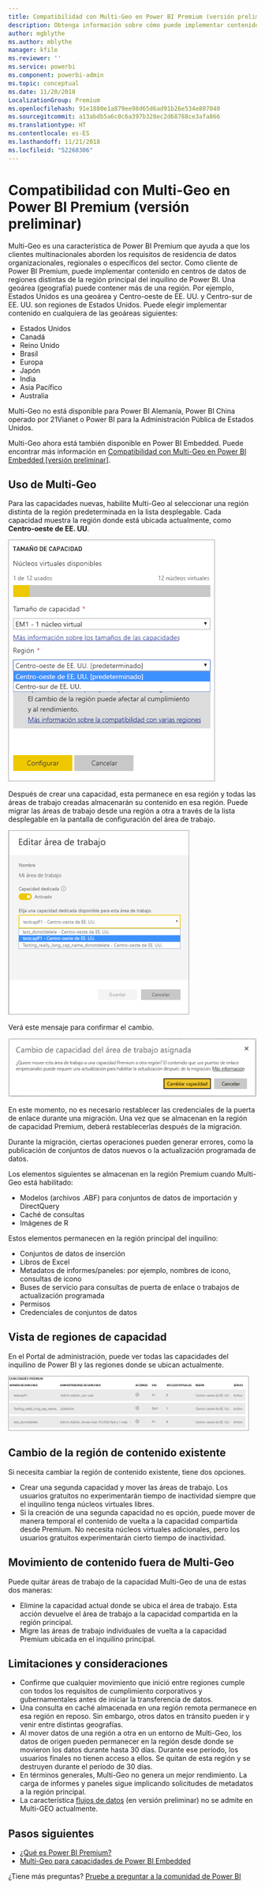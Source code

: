 ```yaml
---
title: Compatibilidad con Multi-Geo en Power BI Premium (versión preliminar)
description: Obtenga información sobre cómo puede implementar contenido en centros de datos de regiones distintas de la región principal del inquilino de Power BI.
author: mgblythe
ms.author: mblythe
manager: kfile
ms.reviewer: ''
ms.service: powerbi
ms.component: powerbi-admin
ms.topic: conceptual
ms.date: 11/20/2018
LocalizationGroup: Premium
ms.openlocfilehash: 91e1880e1a879ee98d65d6ad91b26e534e807040
ms.sourcegitcommit: a13abdb5a6c0c6a397b328ec2d68788ce3afa866
ms.translationtype: HT
ms.contentlocale: es-ES
ms.lasthandoff: 11/21/2018
ms.locfileid: "52268306"
---
```

# <a name="multi-geo-support-for-power-bi-premium-preview"></a>Compatibilidad con Multi-Geo en Power BI Premium (versión preliminar)

Multi-Geo es una característica de Power BI Premium que ayuda a que los clientes multinacionales aborden los requisitos de residencia de datos organizacionales, regionales o específicos del sector. Como cliente de Power BI Premium, puede implementar contenido en centros de datos de regiones distintas de la región principal del inquilino de Power BI. Una geoárea (geografía) puede contener más de una región. Por ejemplo, Estados Unidos es una geoárea y Centro-oeste de EE. UU. y Centro-sur de EE. UU. son regiones de Estados Unidos. Puede elegir implementar contenido en cualquiera de las geoáreas siguientes:

- Estados Unidos
- Canadá
- Reino Unido
- Brasil
- Europa
- Japón
- India
- Asia Pacífico
- Australia

Multi-Geo no está disponible para Power BI Alemania, Power BI China operado por 21Vianet o Power BI para la Administración Pública de Estados Unidos.

Multi-Geo ahora está también disponible en Power BI Embedded. Puede encontrar más información en [Compatibilidad con Multi-Geo en Power BI Embedded [versión preliminar]](developer/embedded-multi-geo.md).

## <a name="using-multi-geo"></a>Uso de Multi-Geo

Para las capacidades nuevas, habilite Multi-Geo al seleccionar una región distinta de la región predeterminada en la lista desplegable.  Cada capacidad muestra la región donde está ubicada actualmente, como **Centro-oeste de EE. UU**.

![Tamaño de capacidad: seleccione una región. Multi-Geo de Power BI](media/service-admin-premium-multi-geo/power-bi-multi-geo-capacity-size.png)

Después de crear una capacidad, esta permanece en esa región y todas las áreas de trabajo creadas almacenarán su contenido en esa región. Puede migrar las áreas de trabajo desde una región a otra a través de la lista desplegable en la pantalla de configuración del área de trabajo.

![Edición del área de trabajo: elija una capacidad disponible. Multi-Geo de Power BI](media/service-admin-premium-multi-geo/power-bi-multi-geo-edit-workspace.png)

Verá este mensaje para confirmar el cambio.

![Confirmación del cambio del área de trabajo asignada](media/service-admin-premium-multi-geo/power-bi-multi-geo-change-assigned-workspace-capacity.png)

En este momento, no es necesario restablecer las credenciales de la puerta de enlace durante una migración.  Una vez que se almacenan en la región de capacidad Premium, deberá restablecerlas después de la migración.

Durante la migración, ciertas operaciones pueden generar errores, como la publicación de conjuntos de datos nuevos o la actualización programada de datos.  

Los elementos siguientes se almacenan en la región Premium cuando Multi-Geo está habilitado:

- Modelos (archivos .ABF) para conjuntos de datos de importación y DirectQuery
- Caché de consultas
- Imágenes de R

Estos elementos permanecen en la región principal del inquilino:

- Conjuntos de datos de inserción
- Libros de Excel
- Metadatos de informes/paneles: por ejemplo, nombres de icono, consultas de icono
- Buses de servicio para consultas de puerta de enlace o trabajos de actualización programada
- Permisos
- Credenciales de conjuntos de datos

## <a name="view-capacity-regions"></a>Vista de regiones de capacidad

En el Portal de administración, puede ver todas las capacidades del inquilino de Power BI y las regiones donde se ubican actualmente.

![Vista de capacidades Premium](media/service-admin-premium-multi-geo/power-bi-multi-geo-premium-capacities.png) 

## <a name="change-the-region-for-existing-content"></a>Cambio de la región de contenido existente

Si necesita cambiar la región de contenido existente, tiene dos opciones.

- Crear una segunda capacidad y mover las áreas de trabajo. Los usuarios gratuitos no experimentarán tiempo de inactividad siempre que el inquilino tenga núcleos virtuales libres.
- Si la creación de una segunda capacidad no es opción, puede mover de manera temporal el contenido de vuelta a la capacidad compartida desde Premium. No necesita núcleos virtuales adicionales, pero los usuarios gratuitos experimentarán cierto tiempo de inactividad.

## <a name="move-content-out-of-multi-geo"></a>Movimiento de contenido fuera de Multi-Geo  

Puede quitar áreas de trabajo de la capacidad Multi-Geo de una de estas dos maneras:

- Elimine la capacidad actual donde se ubica el área de trabajo.  Esta acción devuelve el área de trabajo a la capacidad compartida en la región principal.
- Migre las áreas de trabajo individuales de vuelta a la capacidad Premium ubicada en el inquilino principal.

## <a name="limitations-and-considerations"></a>Limitaciones y consideraciones

- Confirme que cualquier movimiento que inició entre regiones cumple con todos los requisitos de cumplimiento corporativos y gubernamentales antes de iniciar la transferencia de datos.
- Una consulta en caché almacenada en una región remota permanece en esa región en reposo. Sin embargo, otros datos en tránsito pueden ir y venir entre distintas geografías.
- Al mover datos de una región a otra en un entorno de Multi-Geo, los datos de origen pueden permanecer en la región desde donde se movieron los datos durante hasta 30 días. Durante ese período, los usuarios finales no tienen acceso a ellos. Se quitan de esta región y se destruyen durante el período de 30 días.
- En términos generales, Multi-Geo no genera un mejor rendimiento. La carga de informes y paneles sigue implicando solicitudes de metadatos a la región principal.
- La característica [flujos de datos](service-dataflows-overview.md) (en versión preliminar) no se admite en Multi-GEO actualmente.

## <a name="next-steps"></a>Pasos siguientes

- [¿Qué es Power BI Premium?](service-premium.md)
- [Multi-Geo para capacidades de Power BI Embedded](developer/embedded-multi-geo.md)

¿Tiene más preguntas? [Pruebe a preguntar a la comunidad de Power BI](http://community.powerbi.com/)
